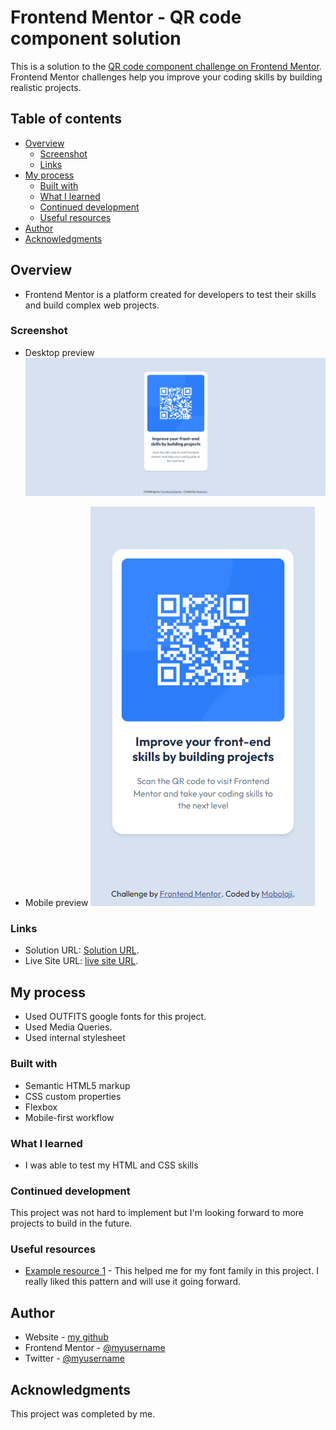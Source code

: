 # Frontend Mentor - QR code component solution

This is a solution to the [QR code component challenge on Frontend Mentor](https://www.frontendmentor.io/challenges/qr-code-component-iux_sIO_H). Frontend Mentor challenges help you improve your coding skills by building realistic projects.

## Table of contents

- [Overview](#overview)
  - [Screenshot](#screenshot)
  - [Links](#links)
- [My process](#my-process)
  - [Built with](#built-with)
  - [What I learned](#what-i-learned)
  - [Continued development](#continued-development)
  - [Useful resources](#useful-resources)
- [Author](#author)
- [Acknowledgments](#acknowledgments)

## Overview

- Frontend Mentor is a platform created for developers to test their skills and build complex web projects.

### Screenshot
- Desktop preview
![](./images/Screenshot%20Desktop.png)

- Mobile preview
![](./images/Screenshot%20Mobile.png)

### Links

- Solution URL: [Solution URL](https://github.com/Bolazcoding/QR-code-component).
- Live Site URL: [live site URL](https://bolazcoding.github.io/QR-code-component/).

## My process

- Used OUTFITS google fonts for this project.
- Used Media Queries.
- Used internal stylesheet

### Built with

- Semantic HTML5 markup
- CSS custom properties
- Flexbox
- Mobile-first workflow

### What I learned

- I was able to test my HTML and CSS skills

### Continued development

This project was not hard to implement but I'm looking forward to more projects to build in the future.

### Useful resources

- [Example resource 1](https://fonts.google.com/) - This helped me for my font family in this project. I really liked this pattern and will use it going forward.

## Author

- Website - [my github](https://github.com/Bolazcoding)
- Frontend Mentor - [@myusername](https://www.frontendmentor.io/profile/Bolazcoding)
- Twitter - [@myusername](https://www.twitter.com/Saintbj12)

## Acknowledgments

This project was completed by me.
